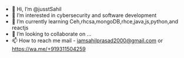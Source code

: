 - 👋 Hi, I’m @jusstSahil
- 👀 I’m interested in cybersecurity and software development 
- 🌱 I’m currently learning Ceh,rhcsa,mongoDB,rhce,java,js,python,and reactjs
- 💞️ I’m looking to collaborate on ...
- 📫 How to reach me mail - iamsahilprasad2000@gmail.com or https://wa.me/+919311504259

<!---
jusstSahil/jusstSahil is a ✨ special ✨ repository because its `README.md` (this file) appears on your GitHub profile.
You can click the Preview link to take a look at your changes.
--->
